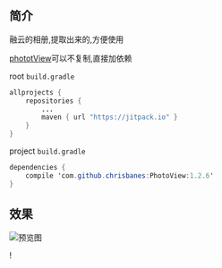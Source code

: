 
## 简介
融云的相册,提取出来的,方便使用

[phototView](https://github.com/chrisbanes/PhotoView)可以不复制,直接加依赖

root `build.gradle`
```java
allprojects {
    repositories {
        ...
        maven { url "https://jitpack.io" }
    }
}
```
project `build.gradle`
```java
dependencies {
    compile 'com.github.chrisbanes:PhotoView:1.2.6'
}
```
## 效果
![预览图](https://github.com/CSnowStack/RCPics/pics/preview.gif)



!
